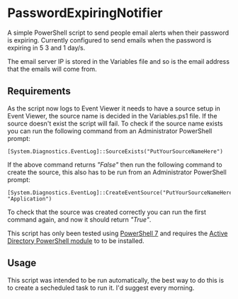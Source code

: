 # PasswordExpiringNotifier

A simple PowerShell script to send people email alerts when their password is expiring. Currently configured to send emails when the password is expiring in 5 3 and 1 day/s.

The email server IP is stored in the Variables file and so is the email address that the emails will come from.

## Requirements

As the script now logs to Event Viewer it needs to have a source setup in Event Viewer, the source name is decided in the Variables.ps1 file. If the source doesn't exist the script will fail. To check if the source name exists you can run the following command from an Administrator PowerShell prompt:

    [System.Diagnostics.EventLog]::SourceExists("PutYourSourceNameHere")

If the above command returns *"False"* then run the following command to create the source, this also has to be run from an Administrator PowerShell prompt:

    [System.Diagnostics.EventLog]::CreateEventSource("PutYourSourceNameHere", "Application")

To check that the source was created correctly you can run the first command again, and now it should return *"True"*.

This script has only been tested using [PowerShell 7](https://github.com/PowerShell/powershell/releases) and requires the [Active Directory PowerShell module](https://docs.microsoft.com/en-us/powershell/module/addsadministration/?view=win10-ps) to to be installed.

## Usage

This script was intended to be run automatically, the best way to do this is to create a secheduled task to run it. I'd suggest every morning.
